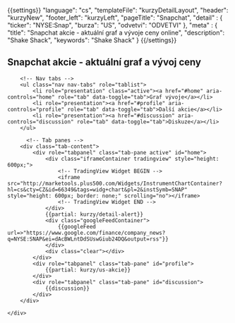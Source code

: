 {{settings}}
"language": "cs",
"templateFile": "kurzyDetailLayout",
"header": "kurzyNew",
"footer_left": "kurzyLeft",
"pageTitle": "Snapchat",
"detail" : {
    "ticker": "NYSE:Snap",
    "burza": "US",
    "odvetvi": "ODVETVI"
},
"meta" : {
    "title": "Snapchat akcie - aktuální graf a vývoje ceny online",
    "description": "Shake Shack",
    "keywords": "Shake Shack"
}
{{/settings}}

<h2>Snapchat akcie - aktuální graf a vývoj ceny</h2>
        
<div id="mainBox">
    <div>

        <!-- Nav tabs -->
        <ul class="nav nav-tabs" role="tablist">
            <li role="presentation" class="active"><a href="#home" aria-controls="home" role="tab" data-toggle="tab">Graf vývoje</a></li>
            <li role="presentation"><a href="#profile" aria-controls="profile" role="tab" data-toggle="tab">Další akcie</a></li>            
            <li role="presentation"><a href="#discussion" aria-controls="discussion" role="tab" data-toggle="tab">Diskuze</a></li>            
        </ul>

          <!-- Tab panes -->
        <div class="tab-content">
            <div role="tabpanel" class="tab-pane active" id="home">
                <div class="iframeContainer tradingview" style="height: 600px;">                                
                    <!-- TradingView Widget BEGIN -->                    
                    <iframe src="http://marketools.plus500.com/Widgets/InstrumentChartContainer?hl=cs&cty=CZ&id=66349&tags=widg+chart&pl=2&instSymb=SNAP" style="height: 600px; border: none;" scrolling="no"></iframe>
                    <!-- TradingView Widget END -->                    
                </div>
                {{partial: kurzy/detail-alert}}
                <div class="googleFeedContainer">
                    {{googleFeed url=>"https://www.google.com/finance/company_news?q=NYSE:SNAP&ei=dAcBWLntDdSUswGiub24DQ&output=rss"}}                    
                </div>
                <div class="clear"></div>
            </div>
            <div role="tabpanel" class="tab-pane" id="profile">
                {{partial: kurzy/us-akcie}}
            </div>
            <div role="tabpanel" class="tab-pane" id="discussion">
                {{discussion}}
            </div>
        </div>

    </div>
</div>